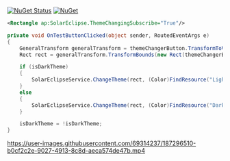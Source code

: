 [![NuGet Status](https://img.shields.io/nuget/v/Lungo.svg?style=flat)](https://www.nuget.org/packages/Lungo/) [![NuGet](https://img.shields.io/nuget/dt/Lungo.svg)](https://www.nuget.org/packages/Lungo)

```XML
<Rectangle ap:SolarEclipse.ThemeChangingSubscribe="True"/>
```

```C#
private void OnTestButtonClicked(object sender, RoutedEventArgs e)
{
    GeneralTransform generalTransform = themeChangerButton.TransformToVisual((Visual)themeChangerButton.Parent);
    Rect rect = generalTransform.TransformBounds(new Rect(themeChangerButton.RenderSize));

    if (isDarkTheme)
    {
        SolarEclipseService.ChangeTheme(rect, (Color)FindResource("Light"));
    }
    else
    {
        SolarEclipseService.ChangeTheme(rect, (Color)FindResource("Dark"));
    }

    isDarkTheme = !isDarkTheme;
}
```

https://user-images.githubusercontent.com/69314237/187296510-b0cf2c2e-9027-4913-8c8d-aeca574de47b.mp4


